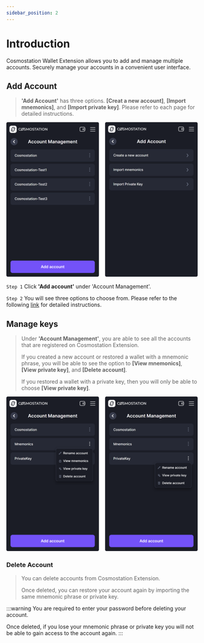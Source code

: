 ```yaml
---
sidebar_position: 2
---
```



# Introduction

Cosmostation Wallet Extension allows you to add and manage multiple accounts.
Securely manage your accounts in a convenient user interface.

## Add Account
> **'Add Account'** has three options. **[Creat a new account]**, **[Import mnemonics]**, and **[Import private key]**. Please refer to each page for detailed instructions.

![Manage](/img/guide/extension/account/introduction/add.png)

`Step 1` Click **'Add account'** under 'Account Management'.

`Step 2` You will see three options to choose from. Please refer to the following [link](/docs/User%20Guide/Cosmostation%20Extension/Account/add-account) for detailed instructions.



## Manage keys

> Under **'Account Management'**, you are able to see all the accounts that are registered on Cosmostation Extension.
>
> If you created a new account or restored a wallet with a mnemonic phrase, you will be able to see the option to **[View mnemonics]**, **[View private key]**, and **[Delete account]**.
>
> If you restored a wallet with a private key, then you will only be able to choose **[View private key]**.

![Manage](/img/guide/extension/account/introduction/manage.png)







### Delete Account
> You can delete accounts from Cosmostation Extension.
>
> Once deleted, you can restore your account again by importing the same mnemonic phrase or private key.

:::warning
You are required to enter your password before deleting your account.

Once deleted, if you lose your mnemonic phrase or private key you will not be able to gain access to the account again.
:::